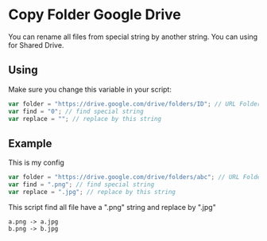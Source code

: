 # Copy Folder Google Drive

You can rename all files from special string by another string. You can using for Shared Drive.

## Using

Make sure you change this variable in your script:
```javascript
var folder = "https://drive.google.com/drive/folders/ID"; // URL Folder
var find = "0"; // find special string
var replace = ""; // replace by this string
```

## Example

This is my config
```javascript
var folder = "https://drive.google.com/drive/folders/abc"; // URL Folder
var find = ".png"; // find special string
var replace = ".jpg"; // replace by this string
```

This script find all file have a ".png" string and replace by ".jpg"

```
a.png -> a.jpg
b.png -> b.jpg
```
